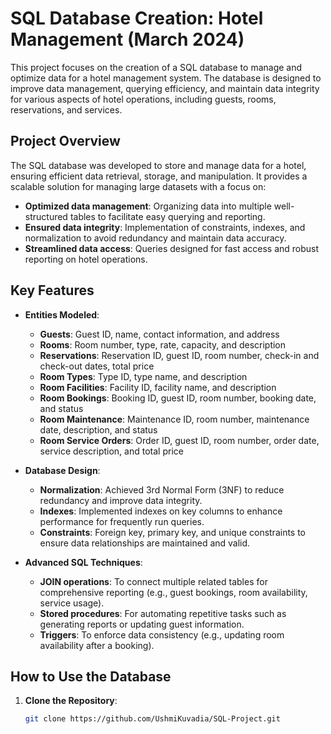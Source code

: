 # SQL Database Creation: Hotel Management (March 2024)

This project focuses on the creation of a SQL database to manage and optimize data for a hotel management system. The database is designed to improve data management, querying efficiency, and maintain data integrity for various aspects of hotel operations, including guests, rooms, reservations, and services.

## Project Overview

The SQL database was developed to store and manage data for a hotel, ensuring efficient data retrieval, storage, and manipulation. It provides a scalable solution for managing large datasets with a focus on:

- **Optimized data management**: Organizing data into multiple well-structured tables to facilitate easy querying and reporting.
- **Ensured data integrity**: Implementation of constraints, indexes, and normalization to avoid redundancy and maintain data accuracy.
- **Streamlined data access**: Queries designed for fast access and robust reporting on hotel operations.

## Key Features

- **Entities Modeled**:
  - **Guests**: Guest ID, name, contact information, and address
  - **Rooms**: Room number, type, rate, capacity, and description
  - **Reservations**: Reservation ID, guest ID, room number, check-in and check-out dates, total price
  - **Room Types**: Type ID, type name, and description
  - **Room Facilities**: Facility ID, facility name, and description
  - **Room Bookings**: Booking ID, guest ID, room number, booking date, and status
  - **Room Maintenance**: Maintenance ID, room number, maintenance date, description, and status
  - **Room Service Orders**: Order ID, guest ID, room number, order date, service description, and total price

- **Database Design**:
  - **Normalization**: Achieved 3rd Normal Form (3NF) to reduce redundancy and improve data integrity.
  - **Indexes**: Implemented indexes on key columns to enhance performance for frequently run queries.
  - **Constraints**: Foreign key, primary key, and unique constraints to ensure data relationships are maintained and valid.

- **Advanced SQL Techniques**:
  - **JOIN operations**: To connect multiple related tables for comprehensive reporting (e.g., guest bookings, room availability, service usage).
  - **Stored procedures**: For automating repetitive tasks such as generating reports or updating guest information.
  - **Triggers**: To enforce data consistency (e.g., updating room availability after a booking).

## How to Use the Database

1. **Clone the Repository**:
   ```bash
   git clone https://github.com/UshmiKuvadia/SQL-Project.git
